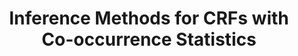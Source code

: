 ---
title: "Inference Methods for CRFs with Co-occurrence Statistics"
year: 2013
pdf_url: "http://www.robots.ox.ac.uk/~tvg/publications/2013/Ladicky_JofCV_2013.pdf"
category: "vision"
author_list: "Lubor Ladicky, Chris Russell, Pushmeet Kohli, Philip H.S. Torr"
grant: "NULL"
pub_in: "International Journal of Computer Vision"
---